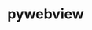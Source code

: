 ---
git: https://github.com/r0x0r/pywebview
logohandle: flowrl_pywebview
sort: pywebview
title: pywebview
website: https://pywebview.flowrl.com/
---